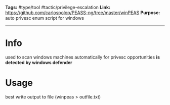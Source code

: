 **Tags:** #type/tool #tactic/privilege-escalation 
**Link:** https://github.com/carlospolop/PEASS-ng/tree/master/winPEAS
**Purpose:** auto privesc enum script for windows

---
# Info
used to scan windows machines automatically for privesc opportunities
**is detected by windows defender**
# Usage
best write output to file (winpeas > outfile.txt)
